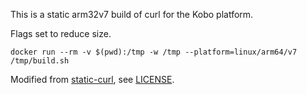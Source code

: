 This is a static arm32v7 build of curl for the Kobo platform.

Flags set to reduce size.

`docker run --rm -v $(pwd):/tmp -w /tmp --platform=linux/arm64/v7 /tmp/build.sh`

Modified from [static-curl](https://github.com/moparisthebest/static-curl), see [LICENSE](LICENSE).